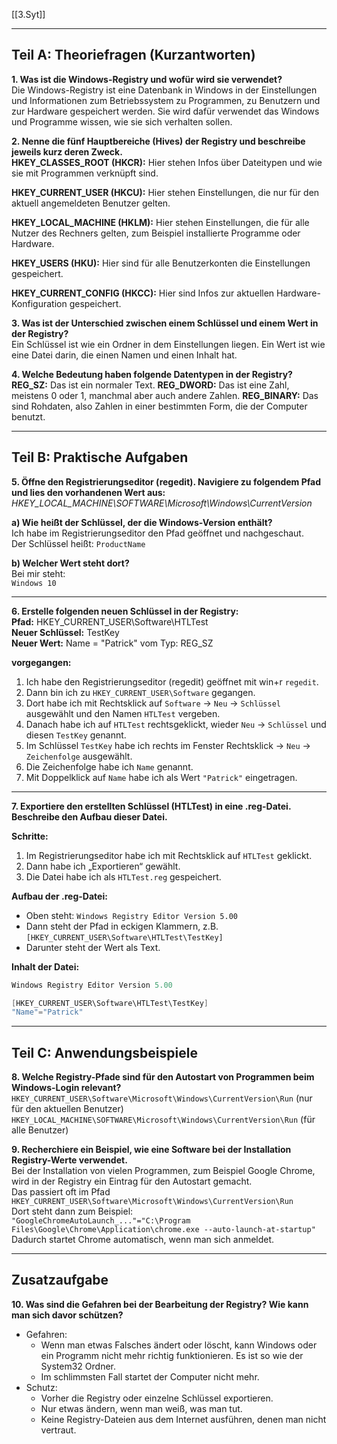 [[3.Syt]]
___
## Teil A: Theoriefragen (Kurzantworten)

**1. Was ist die Windows-Registry und wofür wird sie verwendet?**  
Die Windows-Registry ist eine Datenbank in Windows in der Einstellungen und Informationen zum Betriebssystem zu Programmen, zu Benutzern und zur Hardware gespeichert werden. Sie wird dafür verwendet das Windows und Programme wissen, wie sie sich verhalten sollen.

**2. Nenne die fünf Hauptbereiche (Hives) der Registry und beschreibe jeweils kurz deren Zweck.**  
**HKEY_CLASSES_ROOT (HKCR):** Hier stehen Infos über Dateitypen und wie sie mit Programmen verknüpft sind.

**HKEY_CURRENT_USER (HKCU):** Hier stehen Einstellungen, die nur für den aktuell angemeldeten Benutzer gelten.

**HKEY_LOCAL_MACHINE (HKLM):** Hier stehen Einstellungen, die für alle Nutzer des Rechners gelten, zum Beispiel installierte Programme oder Hardware.

**HKEY_USERS (HKU):** Hier sind für alle Benutzerkonten die Einstellungen gespeichert.

**HKEY_CURRENT_CONFIG (HKCC):** Hier sind Infos zur aktuellen Hardware-Konfiguration gespeichert.

**3. Was ist der Unterschied zwischen einem Schlüssel und einem Wert in der Registry?**  
Ein Schlüssel ist wie ein Ordner in dem Einstellungen liegen.
Ein Wert ist wie eine Datei darin, die einen Namen und einen Inhalt hat.

**4. Welche Bedeutung haben folgende Datentypen in der Registry?**  
**REG_SZ:** Das ist ein normaler Text.
**REG_DWORD:** Das ist eine Zahl, meistens 0 oder 1, manchmal aber auch andere Zahlen.
**REG_BINARY:** Das sind Rohdaten, also Zahlen in einer bestimmten Form, die der Computer benutzt.

---
## Teil B: Praktische Aufgaben

**5. Öffne den Registrierungseditor (regedit). Navigiere zu folgendem Pfad und lies den vorhandenen Wert aus:**  
*HKEY_LOCAL_MACHINE\SOFTWARE\Microsoft\Windows\CurrentVersion*

**a) Wie heißt der Schlüssel, der die Windows-Version enthält?**  
Ich habe im Registrierungseditor den Pfad geöffnet und nachgeschaut.  
Der Schlüssel heißt: `ProductName`

**b) Welcher Wert steht dort?**  
Bei mir steht:  
`Windows 10`  

---
**6. Erstelle folgenden neuen Schlüssel in der Registry:**  
**Pfad:** HKEY_CURRENT_USER\Software\HTLTest  
**Neuer Schlüssel:** TestKey  
**Neuer Wert:** Name = "Patrick" vom Typ: REG_SZ  

**vorgegangen:**  
1. Ich habe den Registrierungseditor (regedit) geöffnet mit win+r `regedit`. 
2. Dann bin ich zu `HKEY_CURRENT_USER\Software` gegangen.  
3. Dort habe ich mit Rechtsklick auf `Software` -> `Neu` -> `Schlüssel` ausgewählt und den Namen `HTLTest` vergeben.  
4. Danach habe ich auf `HTLTest` rechtsgeklickt, wieder `Neu` -> `Schlüssel` und diesen `TestKey` genannt.  
5. Im Schlüssel `TestKey` habe ich rechts im Fenster Rechtsklick -> `Neu` -> `Zeichenfolge` ausgewählt.  
6. Die Zeichenfolge habe ich `Name` genannt.  
7. Mit Doppelklick auf `Name` habe ich als Wert `"Patrick"` eingetragen.

---
**7. Exportiere den erstellten Schlüssel (HTLTest) in eine .reg-Datei. Beschreibe den Aufbau dieser Datei.**  

**Schritte:**  
1. Im Registrierungseditor habe ich mit Rechtsklick auf `HTLTest` geklickt.  
2. Dann habe ich „Exportieren“ gewählt.  
3. Die Datei habe ich als `HTLTest.reg` gespeichert.

**Aufbau der .reg-Datei:**  
- Oben steht: `Windows Registry Editor Version 5.00`
- Dann steht der Pfad in eckigen Klammern, z.B. `[HKEY_CURRENT_USER\Software\HTLTest\TestKey]`
- Darunter steht der Wert als Text.

**Inhalt der Datei:**  
```cpp
Windows Registry Editor Version 5.00

[HKEY_CURRENT_USER\Software\HTLTest\TestKey]
"Name"="Patrick"
```

---
## Teil C: Anwendungsbeispiele

**8. Welche Registry-Pfade sind für den Autostart von Programmen beim Windows-Login relevant?**  
`HKEY_CURRENT_USER\Software\Microsoft\Windows\CurrentVersion\Run`
(nur für den aktuellen Benutzer)
`HKEY_LOCAL_MACHINE\SOFTWARE\Microsoft\Windows\CurrentVersion\Run`
(für alle Benutzer)

**9. Recherchiere ein Beispiel, wie eine Software bei der Installation Registry-Werte verwendet.**  
Bei der Installation von vielen Programmen, zum Beispiel Google Chrome, wird in der Registry ein Eintrag für den Autostart gemacht.  
Das passiert oft im Pfad  
`HKEY_CURRENT_USER\Software\Microsoft\Windows\CurrentVersion\Run`  
Dort steht dann zum Beispiel:  
`"GoogleChromeAutoLaunch_..."="C:\Program Files\Google\Chrome\Application\chrome.exe --auto-launch-at-startup"`  
Dadurch startet Chrome automatisch, wenn man sich anmeldet.

---
## Zusatzaufgabe

**10. Was sind die Gefahren bei der Bearbeitung der Registry? Wie kann man sich davor schützen?**  
- Gefahren:  
  - Wenn man etwas Falsches ändert oder löscht, kann Windows oder ein Programm nicht mehr richtig funktionieren. Es ist so wie der System32 Ordner.
  - Im schlimmsten Fall startet der Computer nicht mehr.
- Schutz:  
  - Vorher die Registry oder einzelne Schlüssel exportieren.
  - Nur etwas ändern, wenn man weiß, was man tut.
  - Keine Registry-Dateien aus dem Internet ausführen, denen man nicht vertraut.